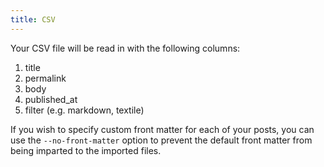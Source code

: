 ```yaml
---
title: CSV
---
```


Your CSV file will be read in with the following columns:

1. title
2. permalink
3. body
4. published_at
5. filter (e.g. markdown, textile)

If you wish to specify custom front matter for each of your posts, you can use the `--no-front-matter` option to prevent the default front
matter from being imparted to the imported files.
